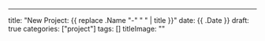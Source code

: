 ---
title: "New Project: {{ replace .Name "-" " " | title }}"
date: {{ .Date }}
draft: true
categories: ["project"]
tags: []
titleImage: ""
